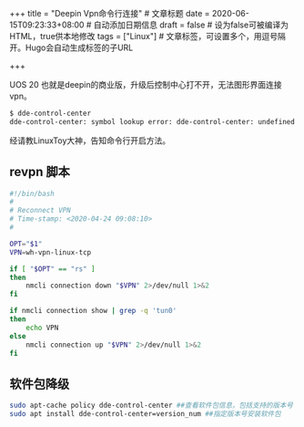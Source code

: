 +++
title = "Deepin Vpn命令行连接"  # 文章标题
date = 2020-06-15T09:23:33+08:00  # 自动添加日期信息
draft = false  # 设为false可被编译为HTML，true供本地修改
tags = ["Linux"]  # 文章标签，可设置多个，用逗号隔开。Hugo会自动生成标签的子URL

+++

UOS 20 也就是deepin的商业版，升级后控制中心打不开，无法图形界面连接vpn。

```bash
$ dde-control-center 
dde-control-center: symbol lookup error: dde-control-center: undefined symbol: _ZNK7__Power28BatteryLidClosedSleepChangedEb
```



经请教LinuxToy大神，告知命令行开启方法。

## revpn 脚本

```bash
#!/bin/bash
#
# Reconnect VPN
# Time-stamp: <2020-04-24 09:08:10>
#

OPT="$1"
VPN=wh-vpn-linux-tcp

if [ "$OPT" == "rs" ]
then
    nmcli connection down "$VPN" 2>/dev/null 1>&2
fi

if nmcli connection show | grep -q 'tun0'
then
    echo VPN
else
    nmcli connection up "$VPN" 2>/dev/null 1>&2
fi

```

## 软件包降级

```bash
sudo apt-cache policy dde-control-center ##查看软件包信息，包括支持的版本号
sudo apt install dde-control-center=version_num ##指定版本号安装软件包
```

